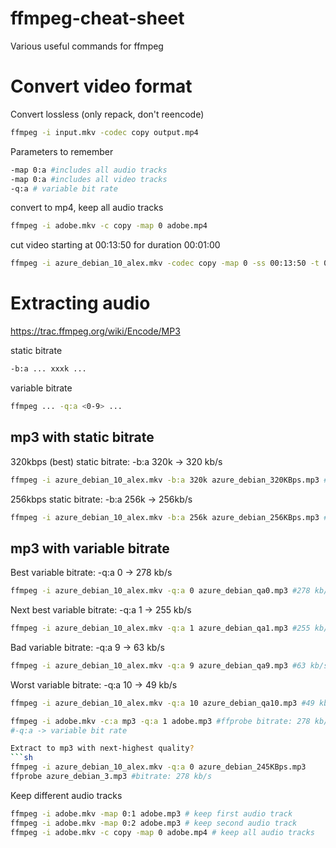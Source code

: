 # ffmpeg-cheat-sheet
Various useful commands for ffmpeg

# Convert video format
Convert lossless (only repack, don't reencode)
```sh
ffmpeg -i input.mkv -codec copy output.mp4
```

Parameters to remember
```sh
-map 0:a #includes all audio tracks
-map 0:a #includes all video tracks
-q:a # variable bit rate
```

convert to mp4, keep all audio tracks
```sh
ffmpeg -i adobe.mkv -c copy -map 0 adobe.mp4
```

cut video starting at 00:13:50 for duration 00:01:00
```sh
ffmpeg -i azure_debian_10_alex.mkv -codec copy -map 0 -ss 00:13:50 -t 00:01:00 azure_debian_cut.mp4 
```

# Extracting audio
https://trac.ffmpeg.org/wiki/Encode/MP3

static bitrate
```sh
-b:a ... xxxk ...
``` 
variable bitrate
```sh
ffmpeg ... -q:a <0-9> ...
```

## mp3 with static bitrate
320kbps (best) static bitrate: -b:a 320k -> 320 kb/s
```sh
ffmpeg -i azure_debian_10_alex.mkv -b:a 320k azure_debian_320KBps.mp3 #320 kb/s
```
256kbps static bitrate: -b:a 256k -> 256kb/s
```sh
ffmpeg -i azure_debian_10_alex.mkv -b:a 256k azure_debian_256KBps.mp3 #256 kb/s
```

## mp3 with variable bitrate
Best variable bitrate: -q:a 0 -> 278 kb/s 
```sh
ffmpeg -i azure_debian_10_alex.mkv -q:a 0 azure_debian_qa0.mp3 #278 kb/s
```
Next best variable bitrate: -q:a 1 -> 255 kb/s 
```sh
ffmpeg -i azure_debian_10_alex.mkv -q:a 1 azure_debian_qa1.mp3 #255 kb/s
```
Bad variable bitrate: -q:a 9 -> 63 kb/s
```sh
ffmpeg -i azure_debian_10_alex.mkv -q:a 9 azure_debian_qa9.mp3 #63 kb/s
```
Worst variable bitrate: -q:a 10 -> 49 kb/s
```sh
ffmpeg -i azure_debian_10_alex.mkv -q:a 10 azure_debian_qa10.mp3 #49 kb/s
```

```sh
ffmpeg -i adobe.mkv -c:a mp3 -q:a 1 adobe.mp3 #ffprobe bitrate: 278 kb/s
#-q:a -> variable bit rate

Extract to mp3 with next-highest quality?
```sh
ffmpeg -i azure_debian_10_alex.mkv -q:a 0 azure_debian_245KBps.mp3
ffprobe azure_debian_3.mp3 #bitrate: 278 kb/s
```

Keep different audio tracks
```sh
ffmpeg -i adobe.mkv -map 0:1 adobe.mp3 # keep first audio track
ffmpeg -i adobe.mkv -map 0:2 adobe.mp3 # keep second audio track
ffmpeg -i adobe.mkv -c copy -map 0 adobe.mp4 # keep all audio tracks

```
